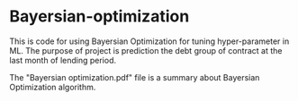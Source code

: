 # Bayersian-optimization
This is code for using Bayersian Optimization for tuning hyper-parameter in ML. 
The purpose of project is prediction the debt group of contract at the last month of lending period.

The "Bayersian optimization.pdf" file is a summary about Bayersian Optimization algorithm. 
